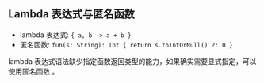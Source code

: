 ## Lambda 表达式与匿名函数

* lambda 表达式: `{ a, b -> a + b }`
* 匿名函数: `fun(s: String): Int { return s.toIntOrNull() ?: 0 }`



lambda 表达式语法缺少指定函数返回类型的能力，如果确实需要显式指定，可以使用匿名函数 。

